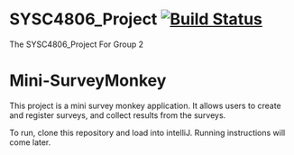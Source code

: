 # SYSC4806_Project [![Build Status](https://travis-ci.com/MichaelDysart/SYSC4806_Project.png?branch=master)](https://travis-ci.com/MichaelDysart/SYSC4806_Project)
The SYSC4806_Project For Group 2

# Mini-SurveyMonkey

This project is a mini survey monkey application. It allows users to 
create and register surveys, and collect results from the surveys.

To run, clone this repository and load into intelliJ. Running instructions
will come later.
